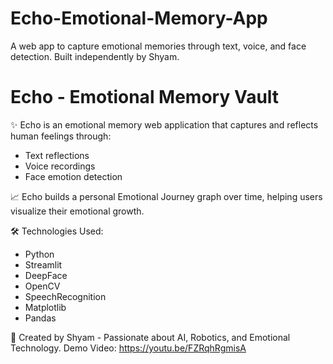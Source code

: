 # Echo-Emotional-Memory-App
A web app to capture emotional memories through text, voice, and face detection. Built independently by Shyam.
# Echo - Emotional Memory Vault

✨ Echo is an emotional memory web application that captures and reflects human feelings through:

- Text reflections
- Voice recordings
- Face emotion detection

📈 Echo builds a personal Emotional Journey graph over time, helping users visualize their emotional growth.

🛠️ Technologies Used:
- Python
- Streamlit
- DeepFace
- OpenCV
- SpeechRecognition
- Matplotlib
- Pandas

🚀 Created by Shyam - Passionate about AI, Robotics, and Emotional Technology.
Demo Video: https://youtu.be/FZRqhRgmisA
